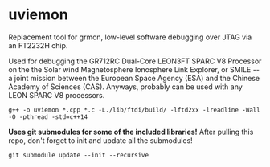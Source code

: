 # uviemon

Replacement tool for grmon, low-level software debugging over JTAG via an FT2232H chip.

Used for debugging the GR712RC Dual-Core LEON3FT SPARC V8 Processor on the the Solar wind Magnetosphere Ionosphere Link Explorer, or SMILE -- a joint mission between the European Space Agency (ESA) and the Chinese Academy of Sciences (CAS). Anyways, probably can be used with any LEON SPARC V8 processors.

```text
g++ -o uviemon *.cpp *.c -L./lib/ftdi/build/ -lftd2xx -lreadline -Wall -O -pthread -std=c++14
```

**Uses git submodules for some of the included libraries!** After pulling this repo, don't forget to init and update all the submodules!

```text
git submodule update --init --recursive
```
